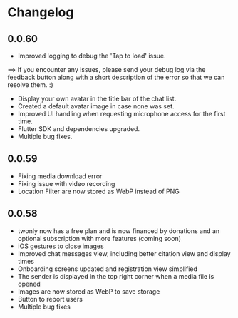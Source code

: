 # Changelog


## 0.0.60

- Improved logging to debug the 'Tap to load' issue.

==> If you encounter any issues, please send your debug log via the feedback button along with a short description of the error so that we can resolve them. :)

- Display your own avatar in the title bar of the chat list.
- Created a default avatar image in case none was set.
- Improved UI handling when requesting microphone access for the first time.
- Flutter SDK and dependencies upgraded.
- Multiple bug fixes.

## 0.0.59

- Fixing media download error
- Fixing issue with video recording
- Location Filter are now stored as WebP instead of PNG

## 0.0.58

- twonly now has a free plan and is now financed by donations and an optional subscription with more features (coming soon)
- iOS gestures to close images
- Improved chat messages view, including better citation view and display times
- Onboarding screens updated and registration view simplified 
- The sender is displayed in the top right corner when a media file is opened
- Images are now stored as WebP to save storage
- Button to report users
- Multiple bug fixes